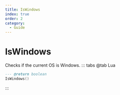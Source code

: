 ```yaml
---
title: IsWindows
index: true
order: 2
category:
  - Guide
---
```


# IsWindows
Checks if the current OS is Windows.
::: tabs
@tab Lua
```lua
--- @return boolean
IsWindows()
```

:::